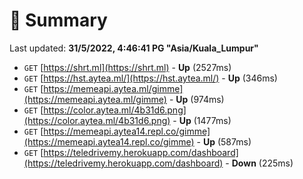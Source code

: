 # 📖 Summary
Last updated: **31/5/2022, 4:46:41 PG "Asia/Kuala_Lumpur"**

- `GET` [https://shrt.ml](https://shrt.ml) - **Up** (2527ms)
- `GET` [https://hst.aytea.ml/](https://hst.aytea.ml/) - **Up** (346ms)
- `GET` [https://memeapi.aytea.ml/gimme](https://memeapi.aytea.ml/gimme) - **Up** (974ms)
- `GET` [https://color.aytea.ml/4b31d6.png](https://color.aytea.ml/4b31d6.png) - **Up** (1477ms)
- `GET` [https://memeapi.aytea14.repl.co/gimme](https://memeapi.aytea14.repl.co/gimme) - **Up** (587ms)
- `GET` [https://teledrivemy.herokuapp.com/dashboard](https://teledrivemy.herokuapp.com/dashboard) - **Down** (225ms)
